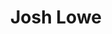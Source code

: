 ---
avatar: /images/people/josh-lowe.jpg
avatar_small: /images/people/josh-lowe_small.jpg
bio: Creator of Edublocks and Python developer extrordinaire, editor of Micro:bit
  magazine and co-host of MintCast.
homepage: https://about.me/joshua.lowe
instagram: null
linkedin: null
title: Josh Lowe
twitter: https://x.com/all_about_code
type: guest
username: josh-lowe
youtube: null
---